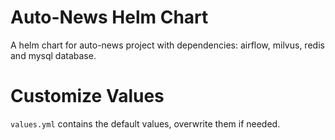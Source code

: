 Auto-News Helm Chart
====

A helm chart for auto-news project with dependencies: airflow, milvus, redis and mysql database.

# Customize Values
`values.yml` contains the default values, overwrite them if needed.
